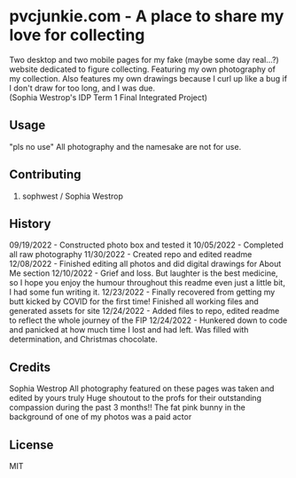 # pvcjunkie.com - A place to share my love for collecting
 Two desktop and two mobile pages for my fake (maybe some day real...?) website dedicated to figure collecting. Featuring my own photography of my collection. Also features my own drawings because I curl up like a bug if I don't draw for too long, and I was due.  
 (Sophia Westrop's IDP Term 1 Final Integrated Project)

## Usage

"pls no use"
All photography and the namesake are not for use. 

## Contributing

1. sophwest / Sophia Westrop

## History

09/19/2022 - Constructed photo box and tested it
10/05/2022 - Completed all raw photography
11/30/2022 - Created repo and edited readme
12/08/2022 - Finished editing all photos and did digital drawings for About Me section
12/10/2022 - Grief and loss. But laughter is the best medicine, so I hope you enjoy the humour throughout this readme even just a little bit, I had some fun writing it.
12/23/2022 - Finally recovered from getting my butt kicked by COVID for the first time! Finished all working files and generated assets for site
12/24/2022 - Added files to repo, edited readme to reflect the whole journey of the FIP
12/24/2022 - Hunkered down to code and panicked at how much time I lost and had left. Was filled with determination, and Christmas chocolate. 

## Credits

Sophia Westrop
All photography featured on these pages was taken and edited by yours truly
Huge shoutout to the profs for their outstanding compassion during the past 3 months!!
The fat pink bunny in the background of one of my photos was a paid actor

## License

MIT
